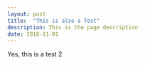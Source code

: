 ```yaml
---
layout: post
title:  "This is also a Test"
description: This is the page description
date: 2018-11-01
---
```

Yes, this is a test 2
